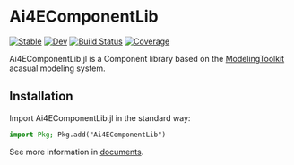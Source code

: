 # Ai4EComponentLib

[![Stable](https://img.shields.io/badge/docs-stable-blue.svg)](https://ai4energy.github.io/Ai4EComponentLib.jl/stable/)
[![Dev](https://img.shields.io/badge/docs-dev-blue.svg)](https://ai4energy.github.io/Ai4EComponentLib.jl/dev/)
[![Build Status](https://github.com/ai4energy/Ai4EComponentLib.jl/workflows/CI/badge.svg)](https://github.com/ai4energy/Ai4EComponentLib.jl/actions?query=workflow%3ACI)
[![Coverage](https://codecov.io/gh/ai4energy/Ai4EComponentLib.jl/branch/main/graph/badge.svg)](https://codecov.io/gh/ai4energy/Ai4EComponentLib.jl)

Ai4EComponentLib.jl is a Component library based on the [ModelingToolkit](https://mtk.sciml.ai/dev/) acasual modeling system.

## Installation

Import Ai4EComponentLib.jl in the standard way:

```julia
import Pkg; Pkg.add("Ai4EComponentLib")
```

See more information in [documents](https://ai4energy.github.io/Ai4EComponentLib.jl/dev/).

